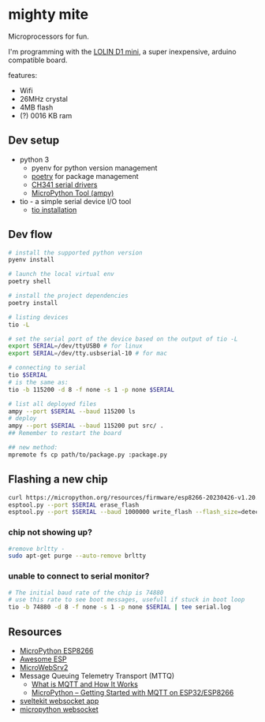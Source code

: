 # mighty mite

Microprocessors for fun.

I'm programming with the [LOLIN D1 mini](https://www.wemos.cc/en/latest/d1/d1_mini.html), a super inexpensive, arduino compatible board.

features:

- Wifi
- 26MHz crystal
- 4MB flash
- (?) 0016 KB ram

## Dev setup

- python 3
    - pyenv for python version management
    - [poetry](https://python-poetry.org/docs/) for package management
    - [CH341 serial drivers](https://github.com/juliagoda/CH341SER#tutorial-on-ubuntu)
    - [MicroPython Tool (ampy)](https://github.com/scientifichackers/ampy)
- tio - a simple serial device I/O tool
    - [tio installation](https://github.com/tio/tio#4-installation)

## Dev flow

```sh
# install the supported python version
pyenv install

# launch the local virtual env
poetry shell

# install the project dependencies
poetry install
```

```sh
# listing devices
tio -L

# set the serial port of the device based on the output of tio -L
export SERIAL=/dev/ttyUSB0 # for linux
export SERIAL=/dev/tty.usbserial-10 # for mac

# connecting to serial
tio $SERIAL
# is the same as:
tio -b 115200 -d 8 -f none -s 1 -p none $SERIAL
```

```sh
# list all deployed files
ampy --port $SERIAL --baud 115200 ls
# deploy
ampy --port $SERIAL --baud 115200 put src/ .
## Remember to restart the board

## new method:
mpremote fs cp path/to/package.py :package.py
```

## Flashing a new chip

```sh https://micropython.org/resources/firmware/esp8266-20230426-v1.20.0.bin
curl https://micropython.org/resources/firmware/esp8266-20230426-v1.20.0.bin --output esp8266.bin
esptool.py --port $SERIAL erase_flash
esptool.py --port $SERIAL --baud 1000000 write_flash --flash_size=detect -fm dout 0 esp8266.bin
```

### chip not showing up?

```sh
#remove brltty - 
sudo apt-get purge --auto-remove brltty
```

### unable to connect to serial monitor?

```sh
# The initial baud rate of the chip is 74880
# use this rate to see boot messages, usefull if stuck in boot loop
tio -b 74880 -d 8 -f none -s 1 -p none $SERIAL | tee serial.log
```

## Resources

- [MicroPython ESP8266](https://docs.micropython.org/en/latest/esp8266/quickref.html)
- [Awesome ESP](https://github.com/agucova/awesome-esp)
- [MicroWebSrv2](https://github.com/jczic/MicroWebSrv2)
- Message Queuing Telemetry Transport (MTTQ)
    - [What is MQTT and How It Works](https://randomnerdtutorials.com/what-is-mqtt-and-how-it-works/)
    - [MicroPython – Getting Started with MQTT on ESP32/ESP8266](https://randomnerdtutorials.com/micropython-mqtt-esp32-esp8266/)
- [sveltekit websocket app](https://www.inngest.com/blog/building-a-realtime-websocket-app-using-sveltekit)
- [micropython websocket](https://www.donskytech.com/using-websocket-in-micropython-a-practical-example/)
